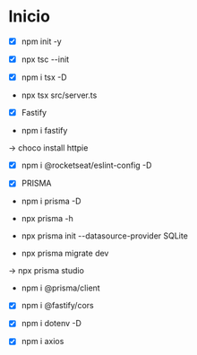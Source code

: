 # Inicio

- [X] npm init -y

- [X] npx tsc --init

- [X] npm i tsx -D

* npx tsx src/server.ts

- [X] Fastify

* npm i fastify

-> choco install httpie

- [X] npm i @rocketseat/eslint-config -D

- [X] PRISMA

* npm i prisma -D 

- npx prisma -h

* npx prisma init --datasource-provider SQLite

* npx prisma migrate dev

-> npx prisma studio

* npm i @prisma/client

- [X] npm i @fastify/cors

- [X] npm i dotenv -D

- [X] npm i axios